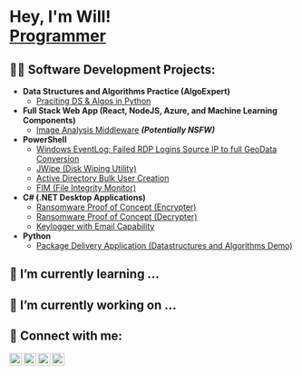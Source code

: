 <h1>Hey, I'm Will! <br/><a href="https://github.com/nanosight">Programmer</a>

<h2>👨‍💻 Software Development Projects:</h2>

- <b>Data Structures and Algorithms Practice (AlgoExpert)</b>
  - [Praciting DS & Algos in Python](src)
- <b>Full Stack Web App (React, NodeJS, Azure, and Machine Learning Components)</b>
  - [Image Analysis Middleware](src) <b><i>(Potentially NSFW)</b></i>
- <b>PowerShell</b>
  - [Windows EventLog: Failed RDP Logins Source IP to full GeoData Conversion](src)
  - [JWipe (Disk Wiping Utility)](src)
  - [Active Directory Bulk User Creation](src)
  - [FIM (File Integrity Monitor)](src)
- <b>C# (.NET Desktop Applications)</b>
  - [Ransomware Proof of Concept (Encrypter)](src)
  - [Ransomware Proof of Concept (Decrypter)](src)
  - [Keylogger with Email Capability](src)
- <b>Python</b>
  - [Package Delivery Application (Datastructures and Algorithms Demo)](src)

<h2> 🌱 I’m currently learning ...</h2>

<h2> 🔭 I’m currently working on ...</h2>

<h2> 🤳 Connect with me:</h2>

[<img align="left" alt="Will | YouTube" width="22px" src="https://cdn.jsdelivr.net/npm/simple-icons@v3/icons/youtube.svg" />][youtube]
[<img align="left" alt="Will | Twitter" width="22px" src="https://cdn.jsdelivr.net/npm/simple-icons@v3/icons/twitter.svg" />][twitter]
[<img align="left" alt="Will | LinkedIn" width="22px" src="https://cdn.jsdelivr.net/npm/simple-icons@v3/icons/linkedin.svg" />][linkedin]
[<img align="left" alt="Will | Instagram" width="22px" src="https://cdn.jsdelivr.net/npm/simple-icons@v3/icons/instagram.svg" />][instagram]

[twitter]: https://twitter.com/
[youtube]: https://www.youtube.com/c/
[instagram]: https://www.instagram.com/
[linkedin]: https://linkedin.com/in/william-martinez-b9561b1a1

<!--
**joshmadakor1/joshmadakor1** is a ✨ _special_ ✨ repository because its `README.md` (this file) appears on your GitHub profile.

Here are some ideas to get you started:

- 🔭 I’m currently working on ...
- 🌱 I’m currently learning ...
- 👯 I’m looking to collaborate on ...
- 🤔 I’m looking for help with ...
- 💬 Ask me about ...
- 📫 How to reach me: ...
- 😄 Pronouns: ...
- ⚡ Fun fact: ...
-->
